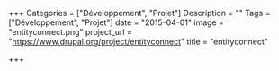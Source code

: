 +++
Categories = ["Développement", "Projet"]
Description = ""
Tags = ["Développement", "Projet"]
date = "2015-04-01"
image = "entityconnect.png"
project_url = "https://www.drupal.org/project/entityconnect"
title = "entityconnect"

+++
